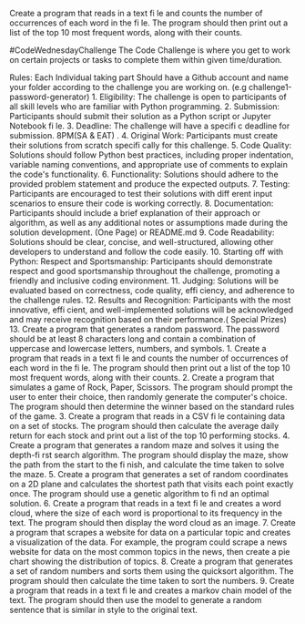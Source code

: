 Create a program that reads in a text fi le and counts the number of occurrences of each word in the fi le. The program should then print out a list of the top 10 most frequent words, along with their counts.

#CodeWednesdayChallenge
The Code Challenge is where you get to work on certain projects or tasks to complete them within given time/duration.

Rules:
Each Individual taking part Should have a Github account and name your folder according to the challenge you are working on.
(e.g challenge1-password-generator)
1.
Eligibility: The challenge is open to participants of all skill levels who are familiar with Python programming.
2.
Submission: Participants should submit their solution as a Python script or Jupyter Notebook fi le.
3.
Deadline: The challenge will have a specifi c deadline for submission.
8PM(SA & EAT)
. 4.
Original Work: Participants must create their solutions from scratch specifi cally for this challenge.
5.
Code Quality: Solutions should follow Python best practices, including proper indentation, variable naming conventions, and appropriate use of comments to explain the code's functionality.
6.
Functionality: Solutions should adhere to the provided problem statement and produce the expected outputs.
7.
Testing: Participants are encouraged to test their solutions with diff erent input scenarios to ensure their code is working correctly.
8.
Documentation: Participants should include a brief explanation of their approach or algorithm, as well as any additional notes or assumptions made during the solution development.
(One Page) or README.md
9.
Code Readability: Solutions should be clear, concise, and well-structured, allowing other developers to understand and follow the code easily.
10.
Starting off with Python:
Respect and Sportsmanship: Participants should demonstrate respect and good sportsmanship throughout the challenge, promoting a friendly and inclusive coding environment.
11.
Judging: Solutions will be evaluated based on correctness, code quality, effi ciency, and adherence to the challenge rules.
12.
Results and Recognition: Participants with the most innovative, effi cient, and well-implemented solutions will be acknowledged and may receive recognition based on their performance.(
Special Prizes)
13.
Create a program that generates a random password. The password should be at least 8 characters long and contain a combination of uppercase and lowercase letters, numbers, and symbols.
1.
Create a program that reads in a text fi le and counts the number of occurrences of each word in the fi le. The program should then print out a list of the top 10 most frequent words, along with their counts.
2.
Create a program that simulates a game of Rock, Paper, Scissors. The program should prompt the user to enter their choice, then randomly generate the computer's choice. The program should then determine the winner based on the standard rules of the game.
3.
Create a program that reads in a CSV fi le containing data on a set of stocks. The program should then calculate the average daily return for each stock and print out a list of the top 10 performing stocks.
4.
Create a program that generates a random maze and solves it using the depth-fi rst search algorithm. The program should display the maze, show the path from the start to the fi nish, and calculate the time taken to solve the maze.
5.
Create a program that generates a set of random coordinates on a 2D plane and calculates the shortest path that visits each point exactly once. The program should use a genetic algorithm to fi nd an optimal solution.
6.
Create a program that reads in a text fi le and creates a word cloud, where the size of each word is proportional to its frequency in the text. The program should then display the word cloud as an image.
7.
Create a program that scrapes a website for data on a particular topic and creates a visualization of the data. For example, the program could scrape a news website for data on the most common topics in the news, then create a pie chart showing the distribution of topics.
8.
Create a program that generates a set of random numbers and sorts them using the quicksort algorithm. The program should then calculate the time taken to sort the numbers.
9.
Create a program that reads in a text fi le and creates a markov chain model of the text. The program should then use the model to generate a random sentence that is similar in style to the original text.



